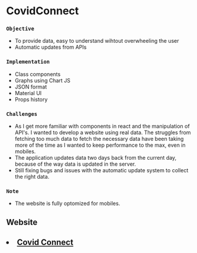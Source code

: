 # CovidConnect
 
### `Objective`
<ul>
 <li>To provide data, easy to understand wihtout overwheeling the user</li>
<li>Automatic updates from APIs</li>
</ul>

### `Implementation`
<ul>
    <li>Class components</li>
   <li>Graphs using Chart JS</li>
   <li>JSON format</li>
    <li>Material UI</li>
    <li>Props history</li>
    
</ul>
 

### `Challenges`
<ul>
    <li>As I get more familiar with components in react and the manipulation of API's. I wanted to develop a website using real data. The struggles from fetching too much data to fetch the necessary data have been taking more of the time as I wanted to keep performance to the max, even in mobiles.</li>
    <li>The application updates data two days back from the current day, because of the way data is updated in the server.</li>
    <li>Still fixing bugs and issues with the automatic update system to collect the right data.</li>

</ul>
 
 ### `Note`
 <ul>
    <li>The website is fully optomized for mobiles.</li>
</ul>


  ## Website
  <h2><li><a href="https://covid-connect-git-main.braucalderon.vercel.app/" target="_blank"> Covid Connect</a></li></h2>
  